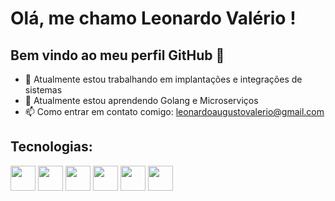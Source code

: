 # Olá, me chamo Leonardo Valério ! 
## Bem vindo ao meu perfil GitHub 👋

- 🔭 Atualmente estou trabalhando em implantações e integrações de sistemas
- 🌱 Atualmente estou aprendendo Golang e Microserviços
- 📫 Como entrar em contato comigo: leonardoaugustovalerio@gmail.com

## Tecnologias:

<img src="https://cdn.jsdelivr.net/gh/devicons/devicon@latest/icons/javascript/javascript-original.svg" img loading="lazy" width="40" height="40"/> <img loading="lazy" src="https://cdn.jsdelivr.net/gh/devicons/devicon@latest/icons/typescript/typescript-original.svg"  width="40" height="40"/> <img src="https://cdn.jsdelivr.net/gh/devicons/devicon@latest/icons/nodejs/nodejs-plain-wordmark.svg" img loading="lazy" width="40" height="40"/> <img src="https://cdn.jsdelivr.net/gh/devicons/devicon@latest/icons/react/react-original.svg" loading="lazy" width="40" height="40"/> <img src="https://cdn.jsdelivr.net/gh/devicons/devicon@latest/icons/nestjs/nestjs-original.svg" loading="lazy" width="40" height="40"/> <img src="https://cdn.jsdelivr.net/gh/devicons/devicon@latest/icons/postgresql/postgresql-original.svg" loading="lazy" width="40" height="40"/>



